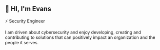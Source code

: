 ## :wave: HI, I'm Evans
:zap: Security Engineer 
<p>I am driven about cybersecurity and
enjoy developing, creating and contributing to solutions that can positively impact an
organization and the people it serves.</p>
